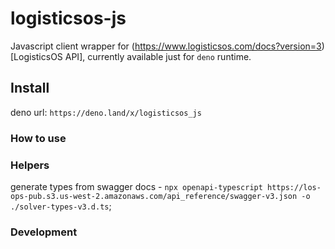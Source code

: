 # logisticsos-js

Javascript client wrapper for (https://www.logisticsos.com/docs?version=3)[LogisticsOS API], currently available just for `deno` runtime.

## Install

deno url: `https://deno.land/x/logisticsos_js`

### How to use
### Helpers

generate types from swagger docs - `npx openapi-typescript https://los-ops-pub.s3.us-west-2.amazonaws.com/api_reference/swagger-v3.json -o ./solver-types-v3.d.ts`;

### Development